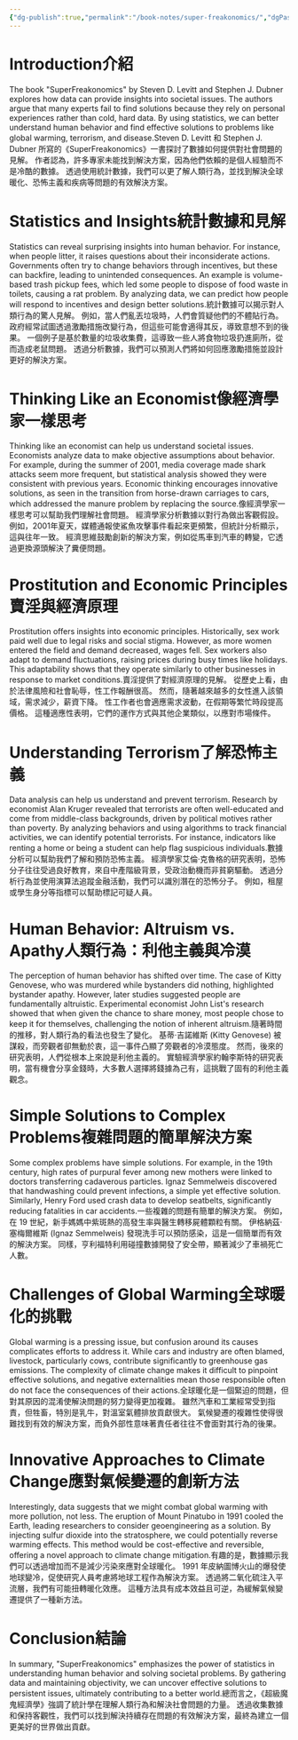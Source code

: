 ```yaml
---
{"dg-publish":true,"permalink":"/book-notes/super-freakonomics/","dgPassFrontmatter":true,"created":"2024-11-24T10:41:53.372+08:00","updated":"2024-11-27T19:13:40.372+08:00"}
---
```


# Introduction介紹

The book "SuperFreakonomics" by Steven D. Levitt and Stephen J. Dubner explores how data can provide insights into societal issues. The authors argue that many experts fail to find solutions because they rely on personal experiences rather than cold, hard data. By using statistics, we can better understand human behavior and find effective solutions to problems like global warming, terrorism, and disease.Steven D. Levitt 和 Stephen J. Dubner 所寫的《SuperFreakonomics》一書探討了數據如何提供對社會問題的見解。 作者認為，許多專家未能找到解決方案，因為他們依賴的是個人經驗而不是冷酷的數據。 透過使用統計數據，我們可以更了解人類行為，並找到解決全球暖化、恐怖主義和疾病等問題的有效解決方案。

# Statistics and Insights統計數據和見解

Statistics can reveal surprising insights into human behavior. For instance, when people litter, it raises questions about their inconsiderate actions. Governments often try to change behaviors through incentives, but these can backfire, leading to unintended consequences. An example is volume-based trash pickup fees, which led some people to dispose of food waste in toilets, causing a rat problem. By analyzing data, we can predict how people will respond to incentives and design better solutions.統計數據可以揭示對人類行為的驚人見解。 例如，當人們亂丟垃圾時，人們會質疑他們的不體貼行為。 政府經常試圖透過激勵措施改變行為，但這些可能會適得其反，導致意想不到的後果。 一個例子是基於數量的垃圾收集費，這導致一些人將食物垃圾扔進廁所，從而造成老鼠問題。 透過分析數據，我們可以預測人們將如何回應激勵措施並設計更好的解決方案。

# Thinking Like an Economist像經濟學家一樣思考

Thinking like an economist can help us understand societal issues. Economists analyze data to make objective assumptions about behavior. For example, during the summer of 2001, media coverage made shark attacks seem more frequent, but statistical analysis showed they were consistent with previous years. Economic thinking encourages innovative solutions, as seen in the transition from horse-drawn carriages to cars, which addressed the manure problem by replacing the source.像經濟學家一樣思考可以幫助我們理解社會問題。 經濟學家分析數據以對行為做出客觀假設。 例如，2001年夏天，媒體通報使鯊魚攻擊事件看起來更頻繁，但統計分析顯示，這與往年一致。 經濟思維鼓勵創新的解決方案，例如從馬車到汽車的轉變，它透過更換源頭解決了糞便問題。

# Prostitution and Economic Principles賣淫與經濟原理

Prostitution offers insights into economic principles. Historically, sex work paid well due to legal risks and social stigma. However, as more women entered the field and demand decreased, wages fell. Sex workers also adapt to demand fluctuations, raising prices during busy times like holidays. This adaptability shows that they operate similarly to other businesses in response to market conditions.賣淫提供了對經濟原理的見解。 從歷史上看，由於法律風險和社會恥辱，性工作報酬很高。 然而，隨著越來越多的女性進入該領域，需求減少，薪資下降。 性工作者也會適應需求波動，在假期等繁忙時段提高價格。 這種適應性表明，它們的運作方式與其他企業類似，以應對市場條件。

# Understanding Terrorism了解恐怖主義

Data analysis can help us understand and prevent terrorism. Research by economist Alan Kruger revealed that terrorists are often well-educated and come from middle-class backgrounds, driven by political motives rather than poverty. By analyzing behaviors and using algorithms to track financial activities, we can identify potential terrorists. For instance, indicators like renting a home or being a student can help flag suspicious individuals.數據分析可以幫助我們了解和預防恐怖主義。 經濟學家艾倫·克魯格的研究表明，恐怖分子往往受過良好教育，來自中產階級背景，受政治動機而非貧窮驅動。 透過分析行為並使用演算法追蹤金融活動，我們可以識別潛在的恐怖分子。 例如，租屋或學生身分等指標可以幫助標記可疑人員。

# Human Behavior: Altruism vs. Apathy人類行為：利他主義與冷漠

The perception of human behavior has shifted over time. The case of Kitty Genovese, who was murdered while bystanders did nothing, highlighted bystander apathy. However, later studies suggested people are fundamentally altruistic. Experimental economist John List's research showed that when given the chance to share money, most people chose to keep it for themselves, challenging the notion of inherent altruism.隨著時間的推移，對人類行為的看法也發生了變化。 基蒂·吉諾維斯 (Kitty Genovese) 被謀殺，而旁觀者卻無動於衷，這一事件凸顯了旁觀者的冷漠態度。 然而，後來的研究表明，人們從根本上來說是利他主義的。 實驗經濟學家約翰李斯特的研究表明，當有機會分享金錢時，大多數人選擇將錢據為己有，這挑戰了固有的利他主義觀念。

# Simple Solutions to Complex Problems複雜問題的簡單解決方案

Some complex problems have simple solutions. For example, in the 19th century, high rates of purpural fever among new mothers were linked to doctors transferring cadaverous particles. Ignaz Semmelweis discovered that handwashing could prevent infections, a simple yet effective solution. Similarly, Henry Ford used crash data to develop seatbelts, significantly reducing fatalities in car accidents.一些複雜的問題有簡單的解決方案。 例如，在 19 世紀，新手媽媽中紫斑熱的高發生率與醫生轉移屍體顆粒有關。 伊格納茲·塞梅爾維斯 (Ignaz Semmelweis) 發現洗手可以預防感染，這是一個簡單而有效的解決方案。 同樣，亨利福特利用碰撞數據開發了安全帶，顯著減少了車禍死亡人數。

# Challenges of Global Warming全球暖化的挑戰

Global warming is a pressing issue, but confusion around its causes complicates efforts to address it. While cars and industry are often blamed, livestock, particularly cows, contribute significantly to greenhouse gas emissions. The complexity of climate change makes it difficult to pinpoint effective solutions, and negative externalities mean those responsible often do not face the consequences of their actions.全球暖化是一個緊迫的問題，但對其原因的混淆使解決問題的努力變得更加複雜。 雖然汽車和工業經常受到指責，但牲畜，特別是乳牛，對溫室氣體排放貢獻很大。 氣候變遷的複雜性使得很難找到有效的解決方案，而負外部性意味著責任者往往不會面對其行為的後果。

# Innovative Approaches to Climate Change應對氣候變遷的創新方法

Interestingly, data suggests that we might combat global warming with more pollution, not less. The eruption of Mount Pinatubo in 1991 cooled the Earth, leading researchers to consider geoengineering as a solution. By injecting sulfur dioxide into the stratosphere, we could potentially reverse warming effects. This method would be cost-effective and reversible, offering a novel approach to climate change mitigation.有趣的是，數據顯示我們可以透過增加而不是減少污染來應對全球暖化。 1991 年皮納圖博火山的爆發使地球變冷，促使研究人員考慮將地球工程作為解決方案。 透過將二氧化硫注入平流層，我們有可能扭轉暖化效應。 這種方法具有成本效益且可逆，為緩解氣候變遷提供了一種新方法。

# Conclusion結論

In summary, "SuperFreakonomics" emphasizes the power of statistics in understanding human behavior and solving societal problems. By gathering data and maintaining objectivity, we can uncover effective solutions to persistent issues, ultimately contributing to a better world.總而言之，《超級魔鬼經濟學》強調了統計學在理解人類行為和解決社會問題的力量。 透過收集數據和保持客觀性，我們可以找到解決持續存在問題的有效解決方案，最終為建立一個更美好的世界做出貢獻。